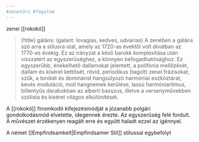 ```yaml
---
#zenetöri #fogalom
---
```


zenei [[rokokó]]

> [!title] gáláns: (galant: lovagias, kedves, udvarias)
> A zenében a gáláns szó arra a stílusra utal, amely az 1720-as évektől volt divatban az 1770-es évekig. Ez az irányzat a késő barokk komplexitása után visszatért az egyszerűséghez, a könnyen befogadhatósághoz. Ez egyszerűbb, énekelhető dallamokat jelentett, a polifónia mellőzését, dallam és kíséret kettősét, rövid, periodikus (tagolt) zenei frázisokat, szűk, a tonikát és dominánst hangsúlyozó harmóniai eszköztárat, kevés moduláció, moll hangnemek kerülése, lassú harmóniaritmus, billentyűs darabokban az alberti basszus, illetve a versenyművekben szólista és kíséret világos elkülönítését.

A [[rokokó]] finomkodó kifejezésmódját a józanabb polgári gondolkodásmód
elvetette, idegennek érezte. Az egyszerűség felé fordult. A művészet érzékenyen reagált
erre és együtt haladt ezzel az igénnyel.

A német [[Empfindsamkeit|Empfindsamer Stil]] stílussal egybefolyt